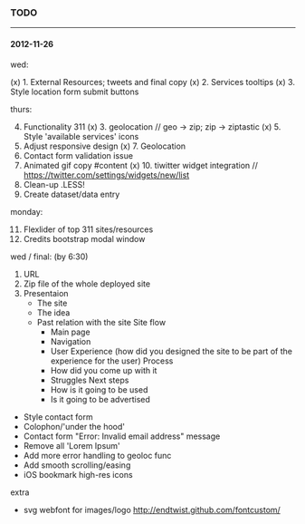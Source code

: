 ### TODO
- - -

#### 2012-11-26

wed:

(x) 1. External Resources; tweets and final copy
(x) 2. Services tooltips
(x) 3. Style location form submit buttons

thurs:

4. Functionality 311
(x) 3. geolocation		// geo -> zip; zip -> ziptastic
(x) 5. Style 'available services' icons
6. Adjust responsive design
(x) 7. Geolocation
8. Contact form validation issue
9. Animated gif copy #content
(x) 10. tiwitter widget integration		// https://twitter.com/settings/widgets/new/list
11. Clean-up .LESS!
12. Create dataset/data entry

monday:

11. Flexlider of top 311 sites/resources
12. Credits bootstrap modal window


wed / final: (by 6:30)

1. URL
2. Zip file of the whole deployed site
3. Presentaion
	- The site 
	- The idea
	- Past relation with the site
	Site flow
		- Main page
		- Navigation
		- User Experience	(how did you designed the site to be part of the experience for the user)
	Process
		- How did you come up with it
		- Struggles
	Next steps
		- How is it going to be used
		- Is it going to be advertised




- Style contact form
- Colophon/'under the hood'
- Contact form "Error: Invalid email address" message
- Remove all 'Lorem Ipsum'
- Add more error handling to geoloc func
- Add smooth scrolling/easing
- iOS bookmark high-res icons


extra

- svg webfont for images/logo
	http://endtwist.github.com/fontcustom/